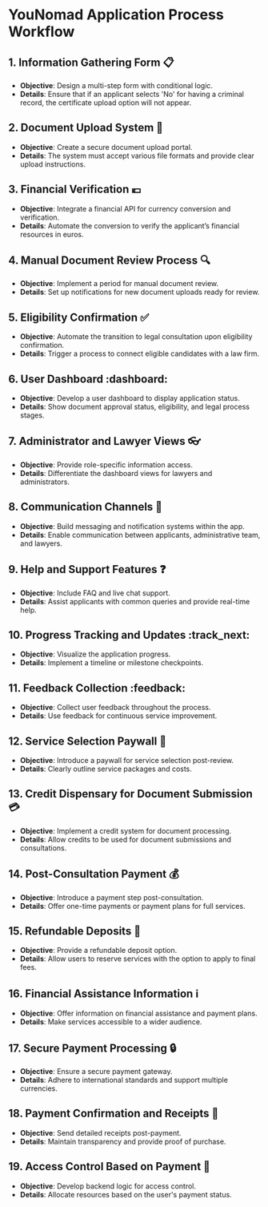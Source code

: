 # YouNomad Application Process Workflow

## 1. Information Gathering Form :clipboard:
- **Objective**: Design a multi-step form with conditional logic.
- **Details**: Ensure that if an applicant selects 'No' for having a criminal record, the certificate upload option will not appear.

## 2. Document Upload System :file_folder:
- **Objective**: Create a secure document upload portal.
- **Details**: The system must accept various file formats and provide clear upload instructions.

## 3. Financial Verification :euro:
- **Objective**: Integrate a financial API for currency conversion and verification.
- **Details**: Automate the conversion to verify the applicant’s financial resources in euros.

## 4. Manual Document Review Process :mag:
- **Objective**: Implement a period for manual document review.
- **Details**: Set up notifications for new document uploads ready for review.

## 5. Eligibility Confirmation :white_check_mark:
- **Objective**: Automate the transition to legal consultation upon eligibility confirmation.
- **Details**: Trigger a process to connect eligible candidates with a law firm.

## 6. User Dashboard :dashboard:
- **Objective**: Develop a user dashboard to display application status.
- **Details**: Show document approval status, eligibility, and legal process stages.

## 7. Administrator and Lawyer Views :eyeglasses:
- **Objective**: Provide role-specific information access.
- **Details**: Differentiate the dashboard views for lawyers and administrators.

## 8. Communication Channels :speech_balloon:
- **Objective**: Build messaging and notification systems within the app.
- **Details**: Enable communication between applicants, administrative team, and lawyers.

## 9. Help and Support Features :question:
- **Objective**: Include FAQ and live chat support.
- **Details**: Assist applicants with common queries and provide real-time help.

## 10. Progress Tracking and Updates :track_next:
- **Objective**: Visualize the application progress.
- **Details**: Implement a timeline or milestone checkpoints.

## 11. Feedback Collection :feedback:
- **Objective**: Collect user feedback throughout the process.
- **Details**: Use feedback for continuous service improvement.

## 12. Service Selection Paywall :money_with_wings:
- **Objective**: Introduce a paywall for service selection post-review.
- **Details**: Clearly outline service packages and costs.

## 13. Credit Dispensary for Document Submission :credit_card:
- **Objective**: Implement a credit system for document processing.
- **Details**: Allow credits to be used for document submissions and consultations.

## 14. Post-Consultation Payment :moneybag:
- **Objective**: Introduce a payment step post-consultation.
- **Details**: Offer one-time payments or payment plans for full services.

## 15. Refundable Deposits :money_with_wings:
- **Objective**: Provide a refundable deposit option.
- **Details**: Allow users to reserve services with the option to apply to final fees.

## 16. Financial Assistance Information :information_source:
- **Objective**: Offer information on financial assistance and payment plans.
- **Details**: Make services accessible to a wider audience.

## 17. Secure Payment Processing :lock:
- **Objective**: Ensure a secure payment gateway.
- **Details**: Adhere to international standards and support multiple currencies.

## 18. Payment Confirmation and Receipts :receipt:
- **Objective**: Send detailed receipts post-payment.
- **Details**: Maintain transparency and provide proof of purchase.

## 19. Access Control Based on Payment :no_entry_sign:
- **Objective**: Develop backend logic for access control.
- **Details**: Allocate resources based on the user's payment status.
